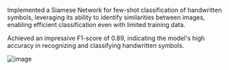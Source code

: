 Implemented a Siamese Network for few-shot classification of handwritten symbols, leveraging its ability to identify similarities between images, enabling efficient classification even with limited training data.

Achieved an impressive F1-score of 0.89, indicating the model's high accuracy in recognizing and classifying handwritten symbols.

![image](https://github.com/nisargdoshi9/siamese_network_few_shot_learning/assets/80143685/2a568dd7-fc79-4242-8ee7-08091595c989)


